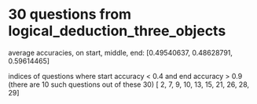 # 30 questions from logical_deduction_three_objects

average accuracies, on start, middle, end:
[0.49540637, 0.48628791, 0.59614465]

indices of questions where
start accuracy < 0.4 and end accuracy > 0.9
(there are 10 such questions out of these 30)
[ 2, 7, 9, 10, 13, 15, 21, 26, 28, 29]